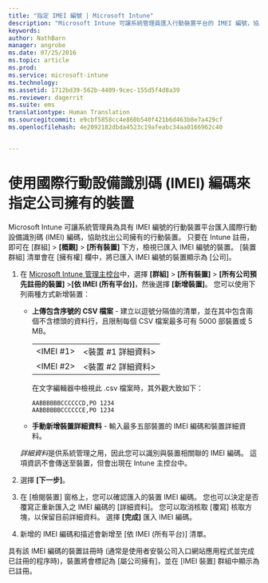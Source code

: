 ```yaml
---
title: "指定 IMEI 編號 | Microsoft Intune"
description: "Microsoft Intune 可讓系統管理員匯入行動裝置平台的 IMEI 編號，協助找出屬公司所有的行動裝置"
keywords: 
author: NathBarn
manager: angrobe
ms.date: 07/25/2016
ms.topic: article
ms.prod: 
ms.service: microsoft-intune
ms.technology: 
ms.assetid: 1712bd39-562b-4409-9cec-155d5f4d8a39
ms.reviewer: dagerrit
ms.suite: ems
translationtype: Human Translation
ms.sourcegitcommit: e9cbf5858cc4e860b540f421b6d463b8e7a429cf
ms.openlocfilehash: 4e2092182dbda4523c19afeabc34aa0166962c40


---
```


# 使用國際行動設備識別碼 (IMEI) 編碼來指定公司擁有的裝置
Microsoft Intune 可讓系統管理員為具有 IMEI 編號的行動裝置平台匯入國際行動設備識別碼 (IMEI) 編碼，協助找出公司擁有的行動裝置。 只要在 Intune 註冊，即可在 [群組] > **[概觀]** > **[所有裝置]** 下方，檢視已匯入 IMEI 編號的裝置。 [裝置群組] 清單會在 [擁有權] 欄中，將已匯入 IMEI 編號的裝置顯示為 [公司]。

1. 在 [Microsoft Intune 管理主控台](http://manage.microsoft.com)中，選擇 **[群組]** &gt; **[所有裝置]** &gt; **[所有公司預先註冊的裝置]** &gt;**[依 IMEI (所有平台)]**，然後選擇 **[新增裝置]**。 您可以使用下列兩種方式新增裝置：

    -   **上傳包含序號的 CSV 檔案** - 建立以逗號分隔值的清單，並在其中包含兩個不含標頭的資料行，且限制每個 CSV 檔案最多可有 5000 部裝置或 5 MB。

        |||
        |-|-|
        |&lt;IMEI #1&gt;|&lt;裝置 #1 詳細資料&gt;|
        |&lt;IMEI #2&gt;|&lt;裝置 #2 詳細資料&gt;|
        在文字編輯器中檢視此 .csv 檔案時，其外觀大致如下：

        ```
        AABBBBBBCCCCCCD,PO 1234
        AABBBBBBCCCCCCE,PO 1234
        ```

    -   **手動新增裝置詳細資料** - 輸入最多五部裝置的 IMEI 編碼和裝置詳細資料。

   *詳細資料*是供系統管理之用，因此您可以識別與裝置相關聯的 IMEI 編碼。 這項資訊不會傳送至裝置，但會出現在 Intune 主控台中。

2.   選擇 **[下一步]**。
3.  在 [檢閱裝置] 窗格上，您可以確認匯入的裝置 IMEI 編碼。 您也可以決定是否覆寫正重新匯入之 IMEI 編碼的 [詳細資料]。 您可以取消核取 [覆寫] 核取方塊，以保留目前詳細資料。 選擇 **[完成]** 匯入 IMEI 編碼。
4.  新增的 IMEI 編碼和描述會新增至 [依 IMEI (所有平台)] 清單。

具有該 IMEI 編碼的裝置註冊時 (通常是使用者安裝公司入口網站應用程式並完成已註冊的程序時)，裝置將會標記為 [屬公司擁有]，並在 [IMEI 裝置] 群組中顯示為已註冊。



<!--HONumber=Jul16_HO4-->


